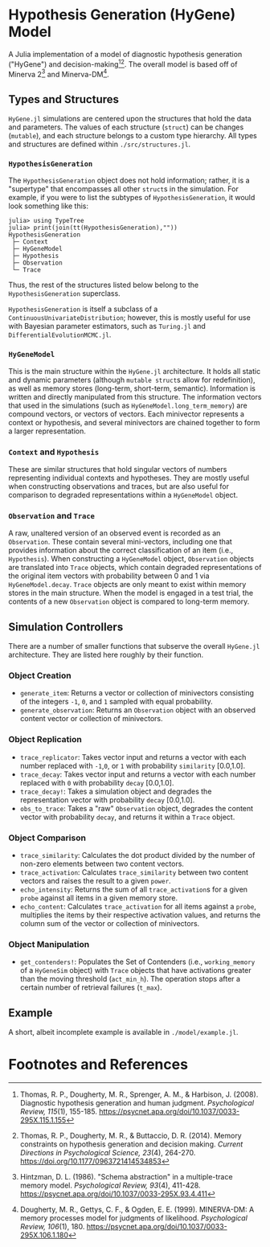 # Hypothesis Generation (HyGene) Model

A Julia implementation of a model of diagnostic hypothesis generation ("HyGene") and decision-making[^thomas2008][^thomas2014]. The overall model is based off of Minerva 2[^hintzman1986] and Minerva-DM[^dougherty1999].

## Types and Structures

`HyGene.jl` simulations are centered upon the structures that hold the data and parameters. The values of each structure (`struct`) can be changes (`mutable`), and each structure belongs to a custom type hierarchy. All types and structures are defined within `./src/structures.jl`.

### `HypothesisGeneration`

The `HypothesisGeneration` object does not hold information; rather, it is a "supertype" that encompasses all other `struct`s in the simulation. For example, if you were to list the subtypes of `HypothesisGeneration`, it would look something like this:
```
julia> using TypeTree
julia> print(join(tt(HypothesisGeneration),""))
HypothesisGeneration
 ├─ Context
 ├─ HyGeneModel
 ├─ Hypothesis
 ├─ Observation
 └─ Trace
```
Thus, the rest of the structures listed below belong to the `HypothesisGeneration` superclass.

`HypothesisGeneration` is itself a subclass of a `ContinuousUnivariateDistribution`; however, this is mostly useful for use with Bayesian parameter estimators, such as `Turing.jl` and `DifferentialEvolutionMCMC.jl`.

### `HyGeneModel`

This is the main structure within the `HyGene.jl` architecture. It holds all static and dynamic parameters (although `mutable struct`s allow for redefinition), as well as memory stores (long-term, short-term, semantic). Information is written and directly manipulated from this structure. The information vectors that used in the simulations (such as `HyGeneModel.long_term_memory`) are compound vectors, or vectors of vectors. Each minivector represents a context or hypothesis, and several minivectors are chained together to form a larger representation.

### `Context` and `Hypothesis`

These are similar structures that hold singular vectors of numbers representing individual contexts and hypotheses. They are mostly useful when constructing observations and traces, but are also useful for comparison to degraded representations within a `HyGeneModel` object.

### `Observation` and `Trace`

A raw, unaltered version of an observed event is recorded as an `Observation`. These contain several mini-vectors, including one that provides information about the correct classification of an item (i.e., `Hypothesis`). When constructing a `HyGeneModel` object, `Observation` objects are translated into `Trace` objects, which contain degraded representations of the original item vectors with probability between 0 and 1 via `HyGeneModel.decay`. `Trace` objects are only meant to exist within memory stores in the main structure. When the model is engaged in a test trial, the contents of a new `Observation` object is compared to long-term memory.


## Simulation Controllers

There are a number of smaller functions that subserve the overall `HyGene.jl` architecture. They are listed here roughly by their function.

### Object Creation

  - `generate_item`: Returns a vector or collection of minivectors consisting of the integers `-1`, `0`, and `1` sampled with equal probability.
  - `generate_observation`: Returns an `Observation` object with an observed content vector or collection of minivectors.

### Object Replication

  - `trace_replicator`: Takes vector input and returns a vector with each number replaced with `-1`,`0`, or `1` with probability `similarity` [0.0,1.0].
  - `trace_decay`: Takes vector input and returns a vector with each number replaced with `0` with probability `decay` [0.0,1.0]. 
  - `trace_decay!`: Takes a simulation object and degrades the representation vector with probability `decay` [0.0,1.0].
  - `obs_to_trace`: Takes a "raw" `Observation` object, degrades the content vector with probability `decay`, and returns it within a `Trace` object.

### Object Comparison

  - `trace_similarity`: Calculates the dot product divided by the number of non-zero elements between two content vectors.
  - `trace_activation`: Calculates `trace_similarity` between two content vectors and raises the result to a given `power`.
  - `echo_intensity`: Returns the sum of all `trace_activation`s for a given `probe` against all items in a given memory store.
  - `echo_content`: Calculates `trace_activation` for all items against a `probe`, multiplies the items by their respective activation values, and returns the column sum of the vector or collection of minivectors.

### Object Manipulation

  - `get_contenders!`: Populates the Set of Contenders (i.e., `working_memory` of a `HyGeneSim` object) with `Trace` objects that have activations greater than the moving threshold (`act_min_h`). The operation stops after a certain number of retrieval failures (`t_max`).

## Example

A short, albeit incomplete example is available in `./model/example.jl`. 

# Footnotes and References

[^thomas2008]:
    Thomas, R. P., Dougherty, M. R., Sprenger, A. M., & Harbison, J. (2008). Diagnostic hypothesis generation and human judgment. _Psychological Review, 115_(1), 155-185. https://psycnet.apa.org/doi/10.1037/0033-295X.115.1.155
[^thomas2014]:
    Thomas, R. P., Dougherty, M. R., & Buttaccio, D. R. (2014). Memory constraints on hypothesis generation and decision making. _Current Directions in Psychological Science, 23_(4), 264-270. https://doi.org/10.1177/0963721414534853
[^hintzman1986]:
    Hintzman, D. L. (1986). "Schema abstraction" in a multiple-trace memory model. _Psychological Review, 93_(4), 411-428. https://psycnet.apa.org/doi/10.1037/0033-295X.93.4.411
[^dougherty1999]:
    Dougherty, M. R., Gettys, C. F., & Ogden, E. E. (1999). MINERVA-DM: A memory processes model for judgments of likelihood. _Psychological Review, 106_(1), 180. https://psycnet.apa.org/doi/10.1037/0033-295X.106.1.180